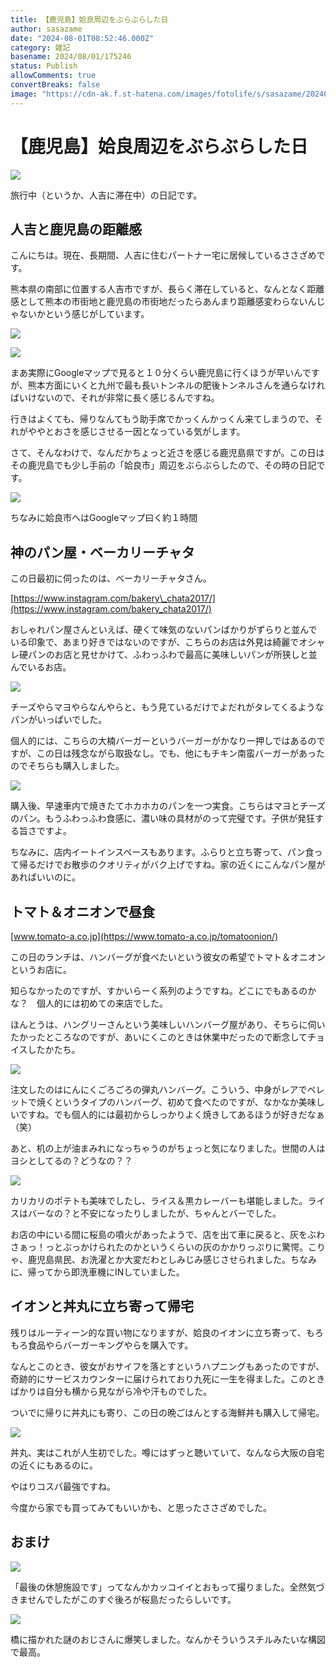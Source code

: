 ```yaml
---
title: 【鹿児島】姶良周辺をぶらぶらした日
author: sasazame
date: "2024-08-01T08:52:46.000Z"
category: 雑記
basename: 2024/08/01/175246
status: Publish
allowComments: true
convertBreaks: false
image: "https://cdn-ak.f.st-hatena.com/images/fotolife/s/sasazame/20240801/20240801165517.png"
---
```

# 【鹿児島】姶良周辺をぶらぶらした日

![](https://cdn-ak.f.st-hatena.com/images/fotolife/s/sasazame/20240801/20240801165517.png)

旅行中（というか、人吉に滞在中）の日記です。

<!-- Extended Body -->

## 人吉と鹿児島の距離感

こんにちは。現在、長期間、人吉に住むパートナー宅に居候しているささざめです。

熊本県の南部に位置する人吉市ですが、長らく滞在していると、なんとなく距離感として熊本の市街地と鹿児島の市街地だったらあんまり距離感変わらないんじゃないかという感じがしています。

![](https://cdn-ak.f.st-hatena.com/images/fotolife/s/sasazame/20240801/20240801165935.png)

![](https://cdn-ak.f.st-hatena.com/images/fotolife/s/sasazame/20240801/20240801170006.png)

まあ実際にGoogleマップで見ると１０分くらい鹿児島に行くほうが早いんですが、熊本方面にいくと九州で最も長いトンネルの肥後トンネルさんを通らなければいけないので、それが非常に長く感じるんですね。

行きはよくても、帰りなんてもう助手席でかっくんかっくん来てしまうので、それがややとおさを感じさせる一因となっている気がします。

さて、そんなわけで、なんだかちょっと近さを感じる鹿児島県ですが。この日はその鹿児島でも少し手前の「姶良市」周辺をぶらぶらしたので、その時の日記です。

![](https://cdn-ak.f.st-hatena.com/images/fotolife/s/sasazame/20240801/20240801170506.png)

ちなみに姶良市へはGoogleマップ曰く約１時間

## 神のパン屋・ベーカリーチャタ

この日最初に伺ったのは、ベーカリーチャタさん。

[https://www.instagram.com/bakery\_chata2017/](https://www.instagram.com/bakery_chata2017/)

おしゃれパン屋さんといえば、硬くて味気のないパンばかりがずらりと並んでいる印象で、あまり好きではないのですが、こちらのお店は外見は綺麗でオシャレ硬パンのお店と見せかけて、ふわっふわで最高に美味しいパンが所狭しと並んでいるお店。

![](https://cdn-ak.f.st-hatena.com/images/fotolife/s/sasazame/20240801/20240801171826.jpg)

チーズやらマヨやらなんやらと、もう見ているだけでよだれがタレてくるようなパンがいっぱいでした。

個人的には、こちらの大楠バーガーというバーガーがかなり一押しではあるのですが、この日は残念ながら取扱なし。でも、他にもチキン南蛮バーガーがあったのでそちらも購入しました。

![](https://cdn-ak.f.st-hatena.com/images/fotolife/s/sasazame/20240801/20240801172021.jpg)

購入後、早速車内で焼きたてホカホカのパンを一つ実食。こちらはマヨとチーズのパン。もうふわっふわ食感に、濃い味の具材がのって完璧です。子供が発狂する旨さですよ。

ちなみに、店内イートインスペースもあります。ふらりと立ち寄って、パン食って帰るだけでお散歩のクオリティがバク上げですね。家の近くにこんなパン屋があればいいのに。

## トマト＆オニオンで昼食

[www.tomato-a.co.jp](https://www.tomato-a.co.jp/tomatoonion/)

この日のランチは、ハンバーグが食べたいという彼女の希望でトマト＆オニオンというお店に。

知らなかったのですが、すかいらーく系列のようですね。どこにでもあるのかな？　個人的には初めての来店でした。

ほんとうは、ハングリーさんという美味しいハンバーグ屋があり、そちらに伺いたかったところなのですが、あいにくこのときは休業中だったので断念してチョイスしたかたち。

![](https://cdn-ak.f.st-hatena.com/images/fotolife/s/sasazame/20240801/20240801174334.jpg)

注文したのはにんにくごろごろの弾丸ハンバーグ。こういう、中身がレアでペレットで焼くというタイプのハンバーグ、初めて食べたのですが、なかなか美味しいですね。でも個人的には最初からしっかりよく焼きしてあるほうが好きだなぁ（笑）

あと、机の上が油まみれになっちゃうのがちょっと気になりました。世間の人はヨシとしてるの？どうなの？？

![](https://cdn-ak.f.st-hatena.com/images/fotolife/s/sasazame/20240801/20240801174450.jpg)

カリカリのポテトも美味でしたし、ライス＆黒カレーバーも堪能しました。ライスはバーなの？と不安になったりしましたが、ちゃんとバーでした。

お店の中にいる間に桜島の噴火があったようで、店を出て車に戻ると、灰をぶわさぁっ！っとぶっかけられたのかというくらいの灰のかかりっぷりに驚愕。こりゃ、鹿児島県民、お洗濯とか大変だわとしみじみ感じさせられました。ちなみに、帰ってから即洗車機にINしていました。

## イオンと丼丸に立ち寄って帰宅

残りはルーティーン的な買い物になりますが、姶良のイオンに立ち寄って、もろもろ食品やらバーガーキングやらを購入です。

なんとこのとき、彼女がおサイフを落とすというハプニングもあったのですが、奇跡的にサービスカウンターに届けられており九死に一生を得ました。このときばかりは自分も横から見ながら冷や汗ものでした。

ついでに帰りに丼丸にも寄り、この日の晩ごはんとする海鮮丼も購入して帰宅。

![](https://cdn-ak.f.st-hatena.com/images/fotolife/s/sasazame/20240801/20240801174948.jpg)

丼丸、実はこれが人生初でした。噂にはずっと聴いていて、なんなら大阪の自宅の近くにもあるのに。

やはりコスパ最強ですね。

今度から家でも買ってみてもいいかも、と思ったささざめでした。

## おまけ

![](https://cdn-ak.f.st-hatena.com/images/fotolife/s/sasazame/20240801/20240801175110.jpg)

「最後の休憩施設です」ってなんかカッコイイとおもって撮りました。全然気づきませんでしたがこのすぐ後ろが桜島だったらしいです。

![](https://cdn-ak.f.st-hatena.com/images/fotolife/s/sasazame/20240801/20240801175116.jpg)

橋に描かれた謎のおじさんに爆笑しました。なんかそういうスチルみたいな構図で最高。